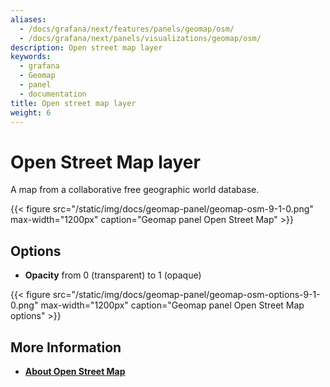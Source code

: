 ```yaml
---
aliases:
  - /docs/grafana/next/features/panels/geomap/osm/
  - /docs/grafana/next/panels/visualizations/geomap/osm/
description: Open street map layer
keywords:
  - grafana
  - Geomap
  - panel
  - documentation
title: Open street map layer
weight: 6
---
```


# Open Street Map layer

A map from a collaborative free geographic world database.

{{< figure src="/static/img/docs/geomap-panel/geomap-osm-9-1-0.png" max-width="1200px" caption="Geomap panel Open Street Map" >}}

## Options

- **Opacity** from 0 (transparent) to 1 (opaque)

{{< figure src="/static/img/docs/geomap-panel/geomap-osm-options-9-1-0.png" max-width="1200px" caption="Geomap panel Open Street Map options" >}}

## More Information

- [**About Open Street Map**](https://www.openstreetmap.org/about)
